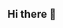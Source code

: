 ## Hi there 👋

<!--
**luanmdang/luanmdang** is a ✨ _special_ ✨ repository because its `README.md` (this file) appears on your GitHub profile.

Here are some ideas to get you started:

💫 About Me:
🔭 I’m currently building simple LLM models to gain more experience in their development.
🌱 I am a currently sophomore studying computer science at Stanford.
🤝 I’m looking for interning opportunities!
⚡ I also have a passion in music and audio dsp related projects, and looking to blend the two fields together!


🌐 Socials:
LinkedIn email

💻 Tech Stack:
C C++ CSS3 HTML5 Lua JavaScript TypeScript Python R Vercel Netlify Anaconda Bootstrap TailwindCSS Vite Qt React Next JS Supabase Adobe Illustrator Adobe Adobe After Effects Adobe Lightroom Figma Canva Adobe Premiere Pro Adobe Photoshop Matplotlib NumPy TensorFlow Pandas PyTorch Scipy Git GitHub GitLab Raspberry Pi

📊 GitHub Stats:






🏆 GitHub Trophies


🔝 Top Contributed Repo



-->
